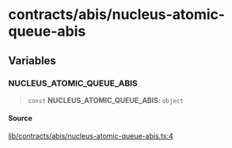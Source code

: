 # contracts/abis/nucleus-atomic-queue-abis

## Variables

### NUCLEUS\_ATOMIC\_QUEUE\_ABIS

> `const` **NUCLEUS\_ATOMIC\_QUEUE\_ABIS**: `object`

#### Source

[lib/contracts/abis/nucleus-atomic-queue-abis.ts:4](https://github.com/PufferFinance/puffer-sdk/blob/f7546e5e9a7742d28c2acc6d473bdf05079d711c/lib/contracts/abis/nucleus-atomic-queue-abis.ts#L4)
